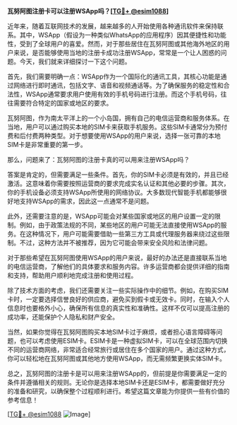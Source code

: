 **瓦努阿图注册卡可以注册WSApp吗？[[TG💪+ @esim1088](https://t.me/s/esim1088)]**

近年来，随着互联网技术的发展，越来越多的人开始使用各种通讯软件来保持联系。其中，WSApp（假设为一种类似WhatsApp的应用程序）因其便捷性和功能性，受到了全球用户的喜爱。然而，对于那些居住在瓦努阿图或其他海外地区的用户来说，是否能够使用当地的注册卡成功注册WSApp，常常是一个让人困惑的问题。今天，我们就来详细探讨一下这个问题。

首先，我们需要明确一点：WSApp作为一个国际化的通讯工具，其核心功能是通过网络进行即时通讯，包括文字、语音和视频通话等。为了确保服务的稳定性和合法性，WSApp通常要求用户使用有效的手机号码进行注册。而这个手机号码，往往需要符合特定的国家或地区的要求。

瓦努阿图，作为南太平洋上的一个小岛国，拥有自己的电信运营商和服务体系。在当地，用户可以通过购买本地的SIM卡来获取手机服务。这些SIM卡通常分为预付费和后付费两种类型。对于想要使用WSApp的用户来说，选择一张可靠的本地SIM卡是非常重要的第一步。

那么，问题来了：瓦努阿图的注册卡真的可以用来注册WSApp吗？

答案是肯定的，但需要满足一些条件。首先，你的SIM卡必须是有效的，并且已经激活。这意味着你需要按照运营商的要求完成实名认证和其他必要的步骤。其次，你的手机设备必须支持WSApp所使用的网络协议。大多数现代智能手机都能够很好地支持WSApp的需求，因此这一点通常不是问题。

此外，还需要注意的是，WSApp可能会对某些国家或地区的用户设置一定的限制。例如，由于政策法规的不同，某些地区的用户可能无法直接使用WSApp的服务。在这种情况下，用户可能需要借助一些第三方工具或代理服务器来绕过这些限制。不过，这种方法并不被推荐，因为它可能会带来安全风险和法律问题。

对于那些希望在瓦努阿图使用WSApp的用户来说，最好的办法还是直接联系当地的电信运营商，了解他们的具体要求和服务内容。许多运营商都会提供详细的指南和支持，帮助用户顺利地完成注册和使用过程。

除了技术方面的考虑，我们还需要关注一些实际操作中的细节。例如，在购买SIM卡时，一定要选择信誉良好的供应商，避免买到假卡或无效卡。同时，在输入个人信息时也要格外小心，确保所有信息的真实性和准确性。这样不仅可以提高注册的成功率，还能保护个人隐私和财产安全。

当然，如果你觉得在瓦努阿图购买本地SIM卡过于麻烦，或者担心语言障碍等问题，也可以考虑使用ESIM卡。ESIM卡是一种虚拟SIM卡，可以在全球范围内切换不同的运营商网络，非常适合经常旅行或居住在多个国家的用户。通过这种方式，你可以轻松地在瓦努阿图或其他地方使用WSApp，而无需频繁更换实体SIM卡。

总之，瓦努阿图的注册卡是可以用来注册WSApp的，但前提是你需要满足一定的条件并遵循相关的规则。无论你是选择本地SIM卡还是ESIM卡，都需要做好充分的准备和研究，以确保整个过程顺利进行。希望这篇文章能为你提供一些有价值的参考信息！

[[TG💪+ @esim1088](https://t.me/s/esim1088) ![Image](https://i.postimg.cc/4NQfJmqS/Snipaste-2025-05-13-00-14-12.png)]